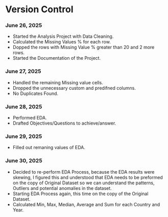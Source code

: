 # Version Control

### June 26, 2025
- Started the Analysis Project with Data Cleaning.
- Calculated the Missing Values % for each row.
- Dopped the rows with Missing Value % greater than 20 and 2 more rows.
- Started the Documentation of the Project.


### June 27, 2025
- Handled the remaining Missing value cells.
- Dropped the unnecessary custom and predifned columns.
- No Duplicates Found.


### June 28, 2025
- Performed EDA.
- Drafted Objectives/Questions to achieve/answer.
  
### June 29, 2025
- Filled out remaning values of EDA.

### June 30, 2025
- Decided to re-perform EDA Process, because the EDA results were skewing, I figured this and understood that EDA needs to be preformed on the copy of Original Dataset so we can understand the patterns, Outliers and potential anomalies in the dataset.
- Starting EDA Process again, this time on the copy of the Original Dataset.
- Calculated Min, Max, Median, Average and Sum for each Country and Year.
